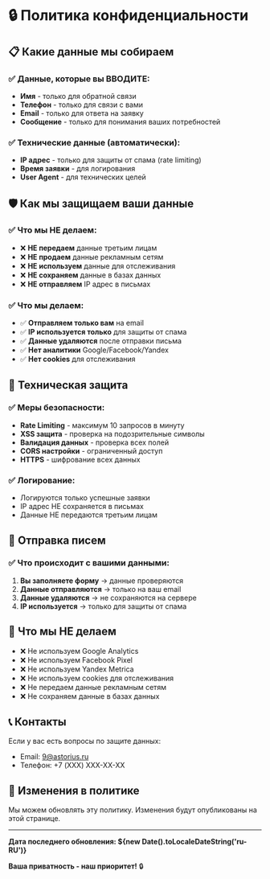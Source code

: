 # 🔒 Политика конфиденциальности

## 📋 Какие данные мы собираем

### ✅ Данные, которые вы ВВОДИТЕ:
- **Имя** - только для обратной связи
- **Телефон** - только для связи с вами  
- **Email** - только для ответа на заявку
- **Сообщение** - только для понимания ваших потребностей

### ✅ Технические данные (автоматически):
- **IP адрес** - только для защиты от спама (rate limiting)
- **Время заявки** - для логирования
- **User Agent** - для технических целей

## 🛡️ Как мы защищаем ваши данные

### ✅ Что мы НЕ делаем:
- ❌ **НЕ передаем** данные третьим лицам
- ❌ **НЕ продаем** данные рекламным сетям
- ❌ **НЕ используем** данные для отслеживания
- ❌ **НЕ сохраняем** данные в базах данных
- ❌ **НЕ отправляем** IP адрес в письмах

### ✅ Что мы делаем:
- ✅ **Отправляем только вам** на email
- ✅ **IP используется только** для защиты от спама
- ✅ **Данные удаляются** после отправки письма
- ✅ **Нет аналитики** Google/Facebook/Yandex
- ✅ **Нет cookies** для отслеживания

## 🔐 Техническая защита

### ✅ Меры безопасности:
- **Rate Limiting** - максимум 10 запросов в минуту
- **XSS защита** - проверка на подозрительные символы
- **Валидация данных** - проверка всех полей
- **CORS настройки** - ограниченный доступ
- **HTTPS** - шифрование всех данных

### ✅ Логирование:
- Логируются только успешные заявки
- IP адрес НЕ сохраняется в письмах
- Данные НЕ передаются третьим лицам

## 📧 Отправка писем

### ✅ Что происходит с вашими данными:
1. **Вы заполняете форму** → данные проверяются
2. **Данные отправляются** → только на ваш email
3. **Данные удаляются** → не сохраняются на сервере
4. **IP используется** → только для защиты от спама

## 🚫 Что мы НЕ делаем

- ❌ Не используем Google Analytics
- ❌ Не используем Facebook Pixel
- ❌ Не используем Yandex Metrica
- ❌ Не используем cookies для отслеживания
- ❌ Не передаем данные рекламным сетям
- ❌ Не сохраняем данные в базах данных

## 📞 Контакты

Если у вас есть вопросы по защите данных:
- Email: 9@astorius.ru
- Телефон: +7 (XXX) XXX-XX-XX

## 🔄 Изменения в политике

Мы можем обновлять эту политику. Изменения будут опубликованы на этой странице.

---

**Дата последнего обновления: ${new Date().toLocaleDateString('ru-RU')}**

**Ваша приватность - наш приоритет!** 🔒

